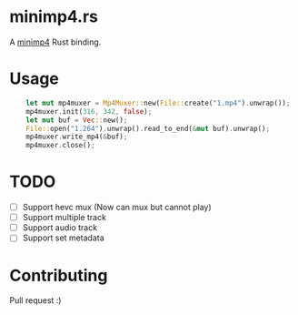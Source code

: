 # minimp4.rs

A [minimp4](https://github.com/lieff/minimp4) Rust binding.

# Usage

``` rust
    let mut mp4muxer = Mp4Muxer::new(File::create("1.mp4").unwrap());
    mp4muxer.init(316, 342, false);
    let mut buf = Vec::new();
    File::open("1.264").unwrap().read_to_end(&mut buf).unwrap();
    mp4muxer.write_mp4(&buf);
    mp4muxer.close();
```

# TODO

- [ ] Support hevc mux (Now can mux but cannot play)
- [ ] Support multiple track
- [ ] Support audio track
- [ ] Support set metadata

# Contributing

Pull request :)
